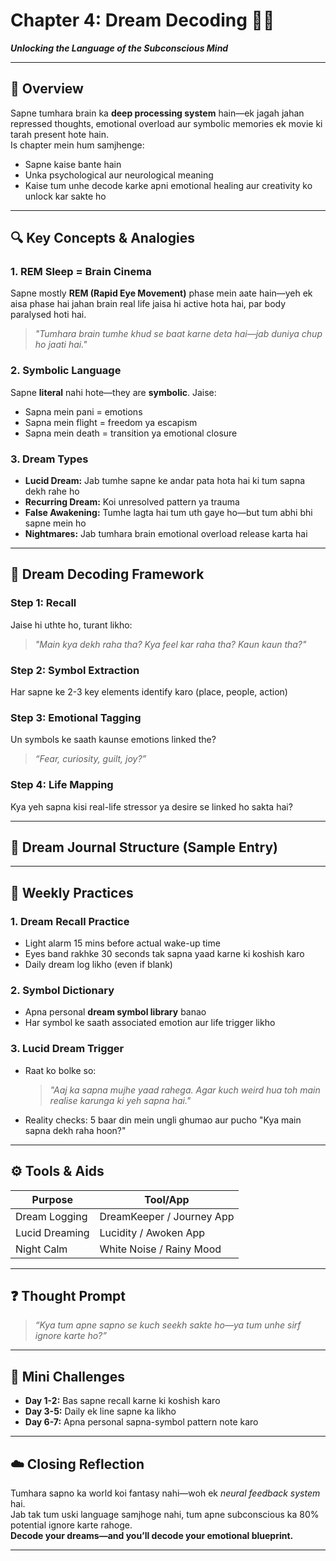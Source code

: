 # Chapter 4: Dream Decoding 🌙🧬  
**_Unlocking the Language of the Subconscious Mind_**

---

## 🧠 Overview  
Sapne tumhara brain ka **deep processing system** hain—ek jagah jahan repressed thoughts, emotional overload aur symbolic memories ek movie ki tarah present hote hain.  
Is chapter mein hum samjhenge:  
- Sapne kaise bante hain  
- Unka psychological aur neurological meaning  
- Kaise tum unhe decode karke apni emotional healing aur creativity ko unlock kar sakte ho

---

## 🔍 Key Concepts & Analogies

### 1. REM Sleep = Brain Cinema  
Sapne mostly **REM (Rapid Eye Movement)** phase mein aate hain—yeh ek aisa phase hai jahan brain real life jaisa hi active hota hai, par body paralysed hoti hai.  
> *"Tumhara brain tumhe khud se baat karne deta hai—jab duniya chup ho jaati hai."*

### 2. Symbolic Language  
Sapne **literal** nahi hote—they are **symbolic**. Jaise:  
- Sapna mein pani = emotions  
- Sapna mein flight = freedom ya escapism  
- Sapna mein death = transition ya emotional closure

### 3. Dream Types  
- **Lucid Dream:** Jab tumhe sapne ke andar pata hota hai ki tum sapna dekh rahe ho  
- **Recurring Dream:** Koi unresolved pattern ya trauma  
- **False Awakening:** Tumhe lagta hai tum uth gaye ho—but tum abhi bhi sapne mein ho  
- **Nightmares:** Jab tumhara brain emotional overload release karta hai

---

## 🧩 Dream Decoding Framework

### Step 1: Recall  
Jaise hi uthte ho, turant likho:
> *"Main kya dekh raha tha? Kya feel kar raha tha? Kaun kaun tha?"*

### Step 2: Symbol Extraction  
Har sapne ke 2-3 key elements identify karo (place, people, action)

### Step 3: Emotional Tagging  
Un symbols ke saath kaunse emotions linked the?  
> *“Fear, curiosity, guilt, joy?”*

### Step 4: Life Mapping  
Kya yeh sapna kisi real-life stressor ya desire se linked ho sakta hai?

---

## 📓 Dream Journal Structure (Sample Entry)  

---

## 🔄 Weekly Practices

### 1. Dream Recall Practice  
- Light alarm 15 mins before actual wake-up time  
- Eyes band rakhke 30 seconds tak sapna yaad karne ki koshish karo  
- Daily dream log likho (even if blank)

### 2. Symbol Dictionary  
- Apna personal **dream symbol library** banao  
- Har symbol ke saath associated emotion aur life trigger likho

### 3. Lucid Dream Trigger  
- Raat ko bolke so:  
  > *"Aaj ka sapna mujhe yaad rahega. Agar kuch weird hua toh main realise karunga ki yeh sapna hai."*  
- Reality checks: 5 baar din mein ungli ghumao aur pucho "Kya main sapna dekh raha hoon?"

---

## ⚙️ Tools & Aids

| Purpose           | Tool/App                |
|------------------|-------------------------|
| Dream Logging     | DreamKeeper / Journey App |
| Lucid Dreaming    | Lucidity / Awoken App   |
| Night Calm        | White Noise / Rainy Mood|

---

## ❓ Thought Prompt  
> *“Kya tum apne sapno se kuch seekh sakte ho—ya tum unhe sirf ignore karte ho?”*

---

## 🧪 Mini Challenges

- **Day 1-2:** Bas sapne recall karne ki koshish karo  
- **Day 3-5:** Daily ek line sapne ka likho  
- **Day 6-7:** Apna personal sapna-symbol pattern note karo

---

## ☁️ Closing Reflection  
Tumhara sapno ka world koi fantasy nahi—woh ek *neural feedback system* hai.  
Jab tak tum uski language samjhoge nahi, tum apne subconscious ka 80% potential ignore karte rahoge.  
**Decode your dreams—and you’ll decode your emotional blueprint.**

---

